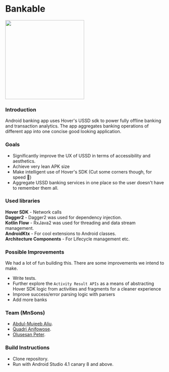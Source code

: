 # Bankable
<img src="SCREENDATA/image.png" width="250" />

### Introduction
Android banking app uses Hover's USSD sdk to power fully offline banking and transaction analytics. The app aggregates banking operations of different app into one
concise good looking application.

### Goals
- Significantly improve the UX of USSD in terms of accessibility and aesthetics.
- Achieve very lean APK size
- Make intelligent use of Hover's SDK (Cut some corners though, for speed 🤣)
- Aggregate USSD banking services in one place so the user doesn't have to remember them all.

### Used libraries
**Hover SDK** - Network calls</br>
**Dagger2** - Dagger2 was used for dependency injection.</br>
**Kotlin Flow** - RxJava2 was used for threading and data stream management.</br>
**AndroidKtx** - For cool extensions to Android classes.</br>
**Architecture Components** - For Lifecycle management etc.</br>


### Possible Improvements

We had a lot of fun building this. There are some improvements we intend to make.

- Write tests. </br>
- Further explore the `Activity Result APIs` as a means of abstracting Hover SDK logic from activities and fragments for a cleaner experience</br>
- Improve success/error parsing logic with parsers</br>
- Add more banks</br>


### Team (MnSons)
- [Abdul-Mujeeb Aliu](https://github.com/aliumujib).
- [Quadri Anifowose](https://github.com/Quadriyanney).
- [Olusesan Peter](https://sesan.design).

### Build Instructions
- Clone repository.</br>
- Run with Android Studio 4.1 canary 8 and above. </br>
